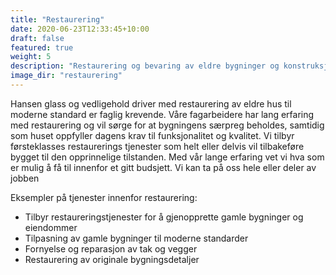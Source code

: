 ```yaml
---
title: "Restaurering"
date: 2020-06-23T12:33:45+10:00
draft: false
featured: true
weight: 5
description: "Restaurering og bevaring av eldre bygninger og konstruksjoner"
image_dir: "restaurering"
---
```


Hansen glass og vedligehold driver med restaurering av eldre hus til moderne standard er faglig krevende. Våre fagarbeidere har lang erfaring med restaurering og vil sørge for at bygningens særpreg beholdes, samtidig som huset oppfyller dagens krav til funksjonalitet og kvalitet. Vi tilbyr førsteklasses restaurerings tjenester som helt eller delvis vil tilbakeføre bygget til den opprinnelige tilstanden. Med vår lange erfaring vet vi hva som er mulig å få til innenfor et gitt budsjett. Vi kan ta på oss hele eller deler av jobben

Eksempler på tjenester innenfor restaurering:

- Tilbyr restaureringstjenester for å gjenopprette gamle bygninger og eiendommer
- Tilpasning av gamle bygninger til moderne standarder
- Fornyelse og reparasjon av tak og vegger
- Restaurering av originale bygningsdetaljer